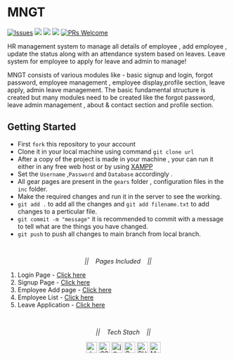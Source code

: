 # MNGT

[![Issues](https://img.shields.io/github/issues/sruti2024/MNGT)](https://github.com/sruti2024/MNGT/issues)
<img src="https://img.shields.io/badge/Front%20End-CSS%20JS-orange">
<img src="https://img.shields.io/badge/Back%20End-PHP%20MySQL-lightgrey">
<img src="https://img.shields.io/badge/Open%20Source-Teacher-blueviolet">
[![PRs Welcome](https://img.shields.io/badge/PRs-welcome-brightgreen.svg?style=flat-square)](http://makeapullrequest.com)



HR management system to manage all details of employee , add employee , update the status  along with an attendance system based on leaves. Leave system for employee to apply for leave and admin to manage!

MNGT consists of various modules like - basic signup and login, forgot password, employee management , employee display,profile section, leave apply, admin leave management. The basic fundamental structure is created but many modules need to be created like the forgot password, leave admin management , about & contact section and profile section.

## Getting Started 

* First `fork` this repository to your account
* Clone it in your local machine using command `git clone url`
* After a copy of the project is made in your machine , your can run it either in any free web host or by using [XAMPP](https://www.apachefriends.org/download.html)
* Set the `Username` ,`Password` and `Database` accordingly .
* All gear pages are present in the `gears` folder , configuration files in the `inc` folder.
* Make the required changes and run it in the server to see the working.
* `git add .` to add all the changes and `git add filename.txt` to add changes to a perticular file.
* `git commit -m "message"` it is recommended to commit with a message to tell what are the things you have changed.
* `git push` to push all changes to main branch from local branch.

<br>

<p align="center">
  <i>||&nbsp&nbsp&nbsp Pages Included &nbsp&nbsp&nbsp||</i>
  <p align="center">
 <ol>
   <li>Login Page - <a href="https://pick-a-bag.000webhostapp.com/index%20-%20Copy.php" title="Login page">Click here </a></li>
   <li>Signup Page - <a href="https://pick-a-bag.000webhostapp.com/signup.php?email_id_err=&password_err=" title="signup page">Click here </a></li> 
   <li>Employee Add page - <a href="https://pick-a-bag.000webhostapp.com/employee_add.php" title="Add page">Click here </a></li>
   <li>Employee List - <a href="https://pick-a-bag.000webhostapp.com/employee.php" title="List page">Click here </a></li>
   <li>Leave Application - <a href="https://pick-a-bag.000webhostapp.com/leave.php" title="Leave application">Click here </a></li>
 </p>

<br>
<p align="center">
  <i>||&nbsp&nbsp&nbsp Tech Stach &nbsp&nbsp&nbsp||</i>
<p align="center">
    <a href="https://developer.mozilla.org/en-US/docs/Web/JavaScript" title="JavaScript"><img src="https://github.com/tomchen/stack-icons/blob/master/logos/javascript.svg" alt="JavaScript" width="25px" height="25px"></a>
 <a href="https://www.w3.org/TR/CSS/" title="CSS3"><img src="https://github.com/tomchen/stack-icons/blob/master/logos/css-3.svg" alt="CSS3" width="25px" height="25px"></a>
 <a href="https://jquery.com/" title="jQuery"><img src="https://github.com/tomchen/stack-icons/blob/master/logos/jquery-icon.svg" alt="jQuery" width="25px" height="25px"></a>
 <a href="https://getbootstrap.com/" title="Bootstrap"><img src="https://github.com/tomchen/stack-icons/blob/master/logos/bootstrap.svg" alt="Bootstrap" width="25px" height="25px"></a>
 <a href="https://php.net/" title="PHP"><img src="https://github.com/tomchen/stack-icons/blob/master/logos/php.svg" alt="PHP" width="25px" height="25px"></a>
<a href="https://dev.mysql.com/" title="MySQL"><img src="https://github.com/tomchen/stack-icons/blob/master/logos/mysql.svg" alt="MySQL" width="25px" height="25px"></a>
</p>
